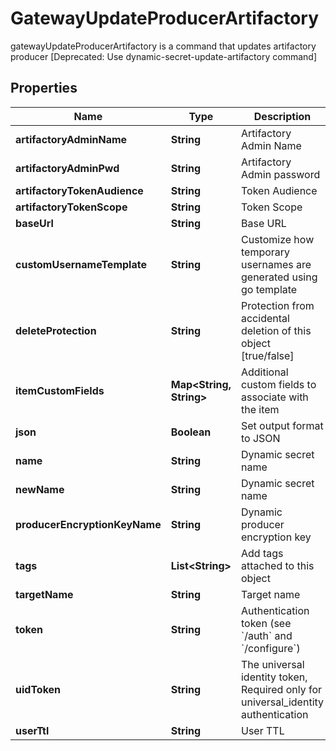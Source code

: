 

# GatewayUpdateProducerArtifactory

gatewayUpdateProducerArtifactory is a command that updates artifactory producer [Deprecated: Use dynamic-secret-update-artifactory command]

## Properties

| Name | Type | Description | Notes |
|------------ | ------------- | ------------- | -------------|
|**artifactoryAdminName** | **String** | Artifactory Admin Name |  [optional] |
|**artifactoryAdminPwd** | **String** | Artifactory Admin password |  [optional] |
|**artifactoryTokenAudience** | **String** | Token Audience |  |
|**artifactoryTokenScope** | **String** | Token Scope |  |
|**baseUrl** | **String** | Base URL |  [optional] |
|**customUsernameTemplate** | **String** | Customize how temporary usernames are generated using go template |  [optional] |
|**deleteProtection** | **String** | Protection from accidental deletion of this object [true/false] |  [optional] |
|**itemCustomFields** | **Map&lt;String, String&gt;** | Additional custom fields to associate with the item |  [optional] |
|**json** | **Boolean** | Set output format to JSON |  [optional] |
|**name** | **String** | Dynamic secret name |  |
|**newName** | **String** | Dynamic secret name |  [optional] |
|**producerEncryptionKeyName** | **String** | Dynamic producer encryption key |  [optional] |
|**tags** | **List&lt;String&gt;** | Add tags attached to this object |  [optional] |
|**targetName** | **String** | Target name |  [optional] |
|**token** | **String** | Authentication token (see &#x60;/auth&#x60; and &#x60;/configure&#x60;) |  [optional] |
|**uidToken** | **String** | The universal identity token, Required only for universal_identity authentication |  [optional] |
|**userTtl** | **String** | User TTL |  [optional] |



